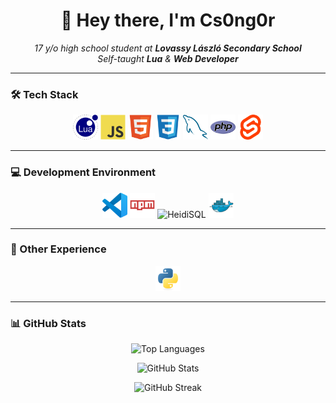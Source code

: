 <!-- Banner / Greeting -->
<h1 align="center">👋 Hey there, I'm Cs0ng0r</h1>
<p align="center">
  <em>17 y/o high school student at <b>Lovassy László Secondary School</b></em><br>
  <em>Self-taught <b>Lua</b> & <b>Web Developer</b></em>
</p>

---

### 🛠️ Tech Stack
<p align="center">
  <!-- Core -->
  <img src="https://raw.githubusercontent.com/devicons/devicon/master/icons/lua/lua-original.svg" alt="Lua" width="40" height="40"/>
  <img src="https://raw.githubusercontent.com/devicons/devicon/master/icons/javascript/javascript-original.svg" alt="JavaScript" width="40" height="40"/>
  <img src="https://raw.githubusercontent.com/devicons/devicon/master/icons/html5/html5-original.svg" alt="HTML5" width="40" height="40"/>
  <img src="https://raw.githubusercontent.com/devicons/devicon/master/icons/css3/css3-original.svg" alt="CSS3" width="40" height="40"/>
  <img src="https://raw.githubusercontent.com/devicons/devicon/master/icons/mysql/mysql-original.svg" alt="MySQL" width="40" height="40"/>
  <img src="https://raw.githubusercontent.com/devicons/devicon/master/icons/php/php-original.svg" alt="PHP" width="40" height="40"/>
  <img src="https://raw.githubusercontent.com/devicons/devicon/master/icons/svelte/svelte-original.svg" alt="SVELTE" width="40" height="40"/>
</p>

---

### 💻 Development Environment
<p align="center">
  <img src="https://raw.githubusercontent.com/devicons/devicon/master/icons/vscode/vscode-original.svg" alt="VS Code" width="40" height="40"/>
  <img src="https://raw.githubusercontent.com/devicons/devicon/master/icons/npm/npm-original-wordmark.svg" alt="npm" width="40" height="40"/>
  <img src="https://upload.wikimedia.org/wikipedia/commons/3/32/HeidiSQL_logo_image.png" alt="HeidiSQL" width="40" height="40"/>
   <img src=" https://raw.githubusercontent.com/devicons/devicon/master/icons/docker/docker-original.svg" width="40" height="40">
</p>

---

### 🧩 Other Experience
<p align="center">
  <img src="https://raw.githubusercontent.com/devicons/devicon/master/icons/python/python-original.svg" alt="Python" width="40" height="40"/>
</p>

---

### 📊 GitHub Stats
<p align="center">
  <img src="https://github-readme-stats.vercel.app/api/top-langs/?username=cs0ng0r&hide=html,css&layout=compact&theme=tokyonight" alt="Top Languages"/>
</p>
<p align="center">
  <img src="https://github-readme-stats.vercel.app/api?username=cs0ng0r&show_icons=true&theme=tokyonight" alt="GitHub Stats"/>
</p>
<p align="center">
  <img src="https://github-readme-streak-stats.herokuapp.com/?user=cs0ng0r&theme=tokyonight" alt="GitHub Streak"/>
</p>
